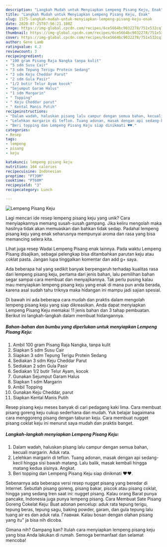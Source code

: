 ```yaml
---
description: "Langkah Mudah untuk Menyiapkan Lempeng Pisang Keju, Enak"
title: "Langkah Mudah untuk Menyiapkan Lempeng Pisang Keju, Enak"
slug: 1575-langkah-mudah-untuk-menyiapkan-lempeng-pisang-keju-enak
date: 2020-07-25T07:56:21.100Z
image: https://img-global.cpcdn.com/recipes/6ce5664bc9032278/751x532cq70/lempeng-pisang-keju-foto-resep-utama.jpg
thumbnail: https://img-global.cpcdn.com/recipes/6ce5664bc9032278/751x532cq70/lempeng-pisang-keju-foto-resep-utama.jpg
cover: https://img-global.cpcdn.com/recipes/6ce5664bc9032278/751x532cq70/lempeng-pisang-keju-foto-resep-utama.jpg
author: Gene Lamb
ratingvalue: 4.2
reviewcount: 3
recipeingredient:
- "100 gram Pisang Raja Nangka tanpa kulit"
- "5 sdm Susu Cair"
- "3 sdm Tepung Terigu Protein Sedang"
- "3 sdm Keju Cheddar Parut"
- "2 sdm Gula Pasir"
- "1/2 butir Telur Ayam kocok"
- "Sejumput Garam Halus"
- "1 sdm Margarin"
- " Topping"
- " Keju Cheddar parut"
- " Kental Manis Putih"
recipeinstructions:
- "Dalam wadah, haluskan pisang lalu campur dengan semua bahan, kecuali margarin. Aduk rata."
- "Lelehkan margarin di teflon. Tuang adonan, masak dengan api sedang-kecil hingga sisi bawah matang. Lalu balik, masak kembali hingga matang kedua sisinya. Angkat."
- "Beri topping dan Lempeng Pisang Keju siap dinikmati ♥️♥️."
categories:
- Resep
tags:
- lempeng
- pisang
- keju

katakunci: lempeng pisang keju 
nutrition: 164 calories
recipecuisine: Indonesian
preptime: "PT39M"
cooktime: "PT60M"
recipeyield: "3"
recipecategory: Lunch

---
```



![Lempeng Pisang Keju](https://img-global.cpcdn.com/recipes/6ce5664bc9032278/751x532cq70/lempeng-pisang-keju-foto-resep-utama.jpg)

Lagi mencari ide resep lempeng pisang keju yang unik? Cara menyiapkannya memang susah-susah gampang. Jika keliru mengolah maka hasilnya tidak akan memuaskan dan bahkan tidak sedap. Padahal lempeng pisang keju yang enak seharusnya mempunyai aroma dan rasa yang bisa memancing selera kita.

Lihat juga resep Wadai Lempeng Pisang enak lainnya. Pada waktu Lempeng Pisang disajikan, sebagai pelengkap bisa ditambahkan parutan keju atau coklat pasta. Jangan lupa tinggalkan komentar dan add g+ saya.

Ada beberapa hal yang sedikit banyak berpengaruh terhadap kualitas rasa dari lempeng pisang keju, pertama dari jenis bahan, lalu pemilihan bahan segar sampai cara membuat dan menyajikannya. Tak perlu pusing kalau mau menyiapkan lempeng pisang keju yang enak di mana pun anda berada, karena asal sudah tahu triknya maka hidangan ini mampu jadi sajian spesial.


Di bawah ini ada beberapa cara mudah dan praktis dalam mengolah lempeng pisang keju yang siap dikreasikan. Anda dapat menyiapkan Lempeng Pisang Keju memakai 11 jenis bahan dan 3 tahap pembuatan. Berikut ini langkah-langkah dalam membuat hidangannya.

<!--inarticleads1-->

##### Bahan-bahan dan bumbu yang diperlukan untuk menyiapkan Lempeng Pisang Keju:

1. Ambil 100 gram Pisang Raja Nangka, tanpa kulit
1. Siapkan 5 sdm Susu Cair
1. Siapkan 3 sdm Tepung Terigu Protein Sedang
1. Sediakan 3 sdm Keju Cheddar Parut
1. Sediakan 2 sdm Gula Pasir
1. Sediakan 1/2 butir Telur Ayam, kocok
1. Gunakan Sejumput Garam Halus
1. Siapkan 1 sdm Margarin
1. Ambil  Topping
1. Gunakan  Keju Cheddar, parut
1. Siapkan  Kental Manis Putih


Resep pisang keju meses banyak di cari pedagang kaki lima. Cara membuat pisang goreng keju cukup sederhana dan mudah. Yuk belajar bagaimana cara menggoreng pisang dengan taburan keju. Cara membuat nugget pisang coklat keju ini menurut saya mudah dan praktis banget. 

<!--inarticleads2-->

##### Langkah-langkah menyiapkan Lempeng Pisang Keju:

1. Dalam wadah, haluskan pisang lalu campur dengan semua bahan, kecuali margarin. Aduk rata.
1. Lelehkan margarin di teflon. Tuang adonan, masak dengan api sedang-kecil hingga sisi bawah matang. Lalu balik, masak kembali hingga matang kedua sisinya. Angkat.
1. Beri topping dan Lempeng Pisang Keju siap dinikmati ♥️♥️.


Sebenarnya ada beberapa versi resep nugget pisang yang beredar di Internet. Sebutlah pisang goreng, pisang bakar, piscok atau pisang coklat, hingga yang sedang tren saat ini: nugget pisang. Kalau orang Barat punya pancake, Indonesia juga punya lempeng pisang. Cara Membuat Sate Pisang Goreng Cokelat Keju: Buat adonan pencelup: aduk rata tepung terigu, tepung beras, tepung sagu, baking powder, garam, dan gula tepung lalu tuang air es dan aduk rata. Главная. Kalau bosan dengan olahan pisang yang itu&#34; ja bisa nih dicoba. 

Gimana nih? Gampang kan? Itulah cara menyiapkan lempeng pisang keju yang bisa Anda lakukan di rumah. Semoga bermanfaat dan selamat mencoba!
